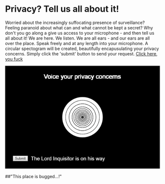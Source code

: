 # Privacy? Tell us all about it!
Worried about the increasingly suffocating presence of surveillance? Feeling paranoid about what can and what cannot be kept a secret? Why don't you go along a give us access to your microphone - and then tell us all about it! We are here. We listen. We are all ears - and our ears are all over the place. Speak freely and at any length into your microphone. A circular spectogram will be created, beautifully encapusulating your privacy concerns. Simply click the 'submit' button to send your request. [Click here, you fuck](https://cdn.rawgit.com/Magnusaur/aesth-prog/46437c34/mini_ex/mini_ex4/concern_index.html)

![alt](https://github.com/Magnusaur/aesth-prog/blob/master/mini_ex/mini_ex4/concern_screenshot.png)

##"This place is bugged...!"

